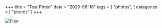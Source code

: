+++
title = "Test Photo"
date = "2020-06-18"
tags = [
  "photos",
]
catagories = [
  "photos"
]
+++

![Finn]("img/main/Finn.jpg")